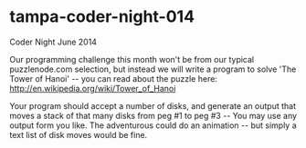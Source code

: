tampa-coder-night-014
=====================

Coder Night June 2014

Our programming challenge this month won't be from our typical puzzlenode.com selection, but instead we will write a program to solve 'The Tower of Hanoi' -- you can read about the puzzle here: http://en.wikipedia.org/wiki/Tower_of_Hanoi


Your program should accept a number of disks, and generate an output that moves a stack of that many disks from peg #1 to peg #3 -- You may use any output form you like. The adventurous could do an animation -- but simply a text list of disk moves would be fine.
